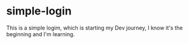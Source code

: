 # simple-login
This is a simple logim, which is starting my Dev journey, I know it's the beginning and I'm learning.
